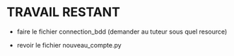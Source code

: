 # TRAVAIL RESTANT

- faire le fichier connection_bdd (demander au tuteur sous quel resource)

- revoir le fichier nouveau_compte.py